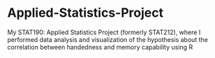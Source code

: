 # Applied-Statistics-Project
My STAT190: Applied Statistics Project (formerly STAT212), where I performed data analysis and visualization of the hypothesis about the correlation between handedness and memory capability using R
